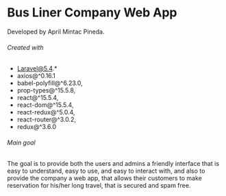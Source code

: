 # Bus Liner Company Web App
Developed by April Mintac Pineda.

###### Created with
- Laravel@5.4.*
- axios@^0.16.1
- babel-polyfill@^6.23.0,
- prop-types@^15.5.8,
- react@^15.5.4,
- react-dom@^15.5.4,
- react-redux@^5.0.4,
- react-router@^3.0.2,
- redux@^3.6.0

###### Main goal

The goal is to provide both the users and admins a friendly interface that is easy to understand, easy to use, and easy to interact with, and also to provide the company a web app, that allows their customers to make reservation for his/her long travel, that is secured and spam free.